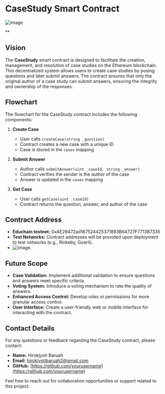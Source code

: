 # CaseStudy Smart Contract
![image](https://github.com/user-attachments/assets/2ace05e7-98aa-49c9-964f-8bdeb3181aab)

**
## Vision

The **CaseStudy** smart contract is designed to facilitate the creation, management, and resolution of case studies on the Ethereum blockchain. This decentralized system allows users to create case studies by posing questions and later submit answers. The contract ensures that only the original author of a case study can submit answers, ensuring the integrity and ownership of the responses.

## Flowchart

The flowchart for the CaseStudy contract includes the following components:

1. **Create Case**
   - User calls `createCase(string _question)`
   - Contract creates a new case with a unique ID
   - Case is stored in the `cases` mapping

2. **Submit Answer**
   - Author calls `submitAnswer(uint _caseId, string _answer)`
   - Contract verifies the sender is the author of the case
   - Answer is updated in the `cases` mapping

3. **Get Case**
   - User calls `getCase(uint _caseId)`
   - Contract returns the question, answer, and author of the case

## Contract Address

- **Educhain testnet:** 0xAE29472ad167524425371893B64727F7713B7335
- **Test Networks:** Contract addresses will be provided upon deployment to test networks (e.g., Rinkeby, Goerli).
- ![image](https://github.com/user-attachments/assets/628475a2-5bfb-4c31-9e72-9dc6da037ccd)


## Future Scope

- **Case Validation:** Implement additional validation to ensure questions and answers meet specific criteria.
- **Voting System:** Introduce a voting mechanism to rate the quality of answers.
- **Enhanced Access Control:** Develop roles or permissions for more granular access control.
- **User Interface:** Create a user-friendly web or mobile interface for interacting with the contract.

## Contact Details

For any questions or feedback regarding the CaseStudy contract, please contact:

- **Name:** Hirokjyoti Baruah
- **Email:** hirokjyotibaruah2@gmail.com
- **GitHub:** [https://github.com/yourusername](https://github.com/yourusername)

Feel free to reach out for collaboration opportunities or support related to this project.
